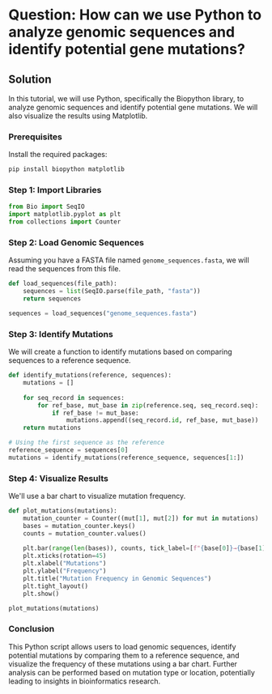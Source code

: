 # Question: How can we use Python to analyze genomic sequences and identify potential gene mutations?

## Solution

In this tutorial, we will use Python, specifically the Biopython library, to analyze genomic sequences and identify potential gene mutations. We will also visualize the results using Matplotlib.

### Prerequisites

Install the required packages:

```bash
pip install biopython matplotlib
```

### Step 1: Import Libraries

```python
from Bio import SeqIO
import matplotlib.pyplot as plt
from collections import Counter
```

### Step 2: Load Genomic Sequences

Assuming you have a FASTA file named `genome_sequences.fasta`, we will read the sequences from this file.

```python
def load_sequences(file_path):
    sequences = list(SeqIO.parse(file_path, "fasta"))
    return sequences

sequences = load_sequences("genome_sequences.fasta")
```

### Step 3: Identify Mutations

We will create a function to identify mutations based on comparing sequences to a reference sequence.

```python
def identify_mutations(reference, sequences):
    mutations = []
    
    for seq_record in sequences:
        for ref_base, mut_base in zip(reference.seq, seq_record.seq):
            if ref_base != mut_base:
                mutations.append((seq_record.id, ref_base, mut_base))
    return mutations

# Using the first sequence as the reference
reference_sequence = sequences[0]
mutations = identify_mutations(reference_sequence, sequences[1:])
```

### Step 4: Visualize Results

We'll use a bar chart to visualize mutation frequency.

```python
def plot_mutations(mutations):
    mutation_counter = Counter((mut[1], mut[2]) for mut in mutations)
    bases = mutation_counter.keys()
    counts = mutation_counter.values()
    
    plt.bar(range(len(bases)), counts, tick_label=[f"{base[0]}→{base[1]}" for base in bases])
    plt.xticks(rotation=45)
    plt.xlabel("Mutations")
    plt.ylabel("Frequency")
    plt.title("Mutation Frequency in Genomic Sequences")
    plt.tight_layout()
    plt.show()

plot_mutations(mutations)
```

### Conclusion

This Python script allows users to load genomic sequences, identify potential mutations by comparing them to a reference sequence, and visualize the frequency of these mutations using a bar chart. Further analysis can be performed based on mutation type or location, potentially leading to insights in bioinformatics research.